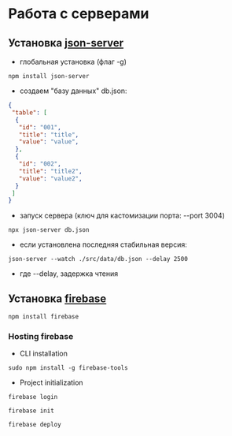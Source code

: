 # Работа с серверами

## Установка [json-server](https://www.npmjs.com/package/json-server)

* глобальная установка (флаг -g)

```shell
npm install json-server
```

* создаем "базу данных" db.json:

```json
{
 "table": [
  {
   "id": "001",
   "title": "title",
   "value": "value",
  },
  {
   "id": "002",
   "title": "title2",
   "value": "value2",
  }
 ]
}
```

* запуск сервера (ключ для кастомизации порта: --port 3004)

```shell
npx json-server db.json
```

* если установлена последняя стабильная версия:

```shell
json-server --watch ./src/data/db.json --delay 2500
```

- где --delay, задержка чтения

## Установка [firebase](https://firebase.google.com/)

```shell
npm install firebase
```

### Hosting firebase

* CLI installation

```shell
sudo npm install -g firebase-tools
```
* Project initialization

```shell
firebase login
```

```shell
firebase init
```

```shell
firebase deploy
```
